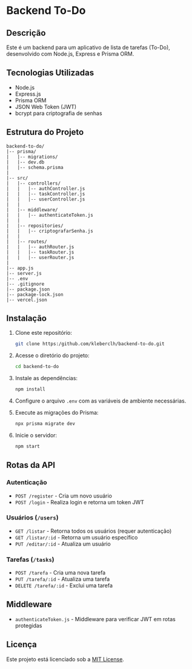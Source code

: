 # Backend To-Do

## Descrição
Este é um backend para um aplicativo de lista de tarefas (To-Do), desenvolvido com Node.js, Express e Prisma ORM.

## Tecnologias Utilizadas
- Node.js
- Express.js
- Prisma ORM
- JSON Web Token (JWT)
- bcrypt para criptografia de senhas

## Estrutura do Projeto

```
backend-to-do/
|-- prisma/
|   |-- migrations/
|   |-- dev.db
|   |-- schema.prisma
|
|-- src/
|   |-- controllers/
|   |   |-- authController.js
|   |   |-- taskController.js
|   |   |-- userController.js
|   |
|   |-- middleware/
|   |   |-- authenticateToken.js
|   |
|   |-- repositories/
|   |   |-- criptografarSenha.js
|   |
|   |-- routes/
|   |   |-- authRouter.js
|   |   |-- taskRouter.js
|   |   |-- userRouter.js
|
|-- app.js
|-- server.js
|-- .env
|-- .gitignore
|-- package.json
|-- package-lock.json
|-- vercel.json
```

## Instalação

1. Clone este repositório:
   ```sh
   git clone https:/github.com/kleberclh/backend-to-do.git
   ```

2. Acesse o diretório do projeto:
   ```sh
   cd backend-to-do
   ```

3. Instale as dependências:
   ```sh
   npm install
   ```

4. Configure o arquivo `.env` com as variáveis de ambiente necessárias.

5. Execute as migrações do Prisma:
   ```sh
   npx prisma migrate dev
   ```

6. Inicie o servidor:
   ```sh
   npm start
   ```

## Rotas da API

### Autenticação
- `POST /register` - Cria um novo usuário
- `POST /login` - Realiza login e retorna um token JWT

### Usuários (`/users`)
- `GET /listar` - Retorna todos os usuários (requer autenticação)
- `GET /listar/:id` - Retorna um usuário específico
- `PUT /editar/:id` - Atualiza um usuário


### Tarefas (`/tasks`)
- `POST /tarefa` - Cria uma nova tarefa
- `PUT /tarefa/:id` - Atualiza uma tarefa
- `DELETE /tarefa/:id` - Exclui uma tarefa

## Middleware
- `authenticateToken.js` - Middleware para verificar JWT em rotas protegidas

## Licença
Este projeto está licenciado sob a [MIT License](LICENSE).

